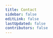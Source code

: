 ```yaml
---
title: Contact
sidebar: false
editLink: false
lastUpdated: false
contributors: false
---
```


<Stack class="grid-cols-2 sm:grid-cols-3">
    <Cta img-class="sm:px-16 lg:px-24" img="/contact/slack.svg" title="Join our Slack workspace" subtitle="Get answers to your questions quickly." />
    <Cta img-class="sm:px-16 lg:px-24" img="/contact/faq.svg" title="FAQ" subtitle="A comprehensive overview of questions and answers." />
    <Cta img-class="sm:px-16 lg:px-24" img="/contact/github.svg" title="Feature requests or bugs" subtitle="Missing a feature in one of our plugins or found a bug?" />
</Stack>

<ContactForm />
